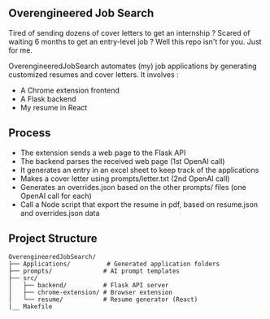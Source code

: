 ## Overengineered Job Search

Tired of sending dozens of cover letters to get an internship ? Scared of waiting 6 months to get an entry-level job ? Well this repo isn't for you. Just for me. 

OverengineeredJobSearch automates (my) job applications by generating customized resumes and cover letters. It involves : 

- A Chrome extension frontend
- A Flask backend
- My resume in React 

## Process

- The extension sends a web page to the Flask API
- The backend parses the received web page (1st OpenAI call)
- It generates an entry in an excel sheet to keep track of the applications
- Makes a cover letter using prompts/letter.txt (2nd OpenAI call)
- Generates an overrides.json based on the other prompts/ files (one OpenAI call for each)
- Call a Node script that export the resume in pdf, based on resume.json and overrides.json data

## Project Structure

```
OverengineeredJobSearch/
├── Applications/          # Generated application folders
├── prompts/              # AI prompt templates
├── src/
│   ├── backend/          # Flask API server
│   ├── chrome-extension/ # Browser extension
│   └── resume/           # Resume generator (React)
|__ Makefile
```
